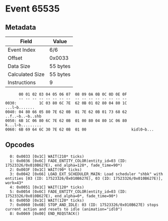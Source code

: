 # Event 65535

## Metadata

| Field           | Value    |
|-----------------|----------|
| Event Index     | 6/6      |
| Offset          | 0x0033   |
| Data Size       | 55 bytes |
| Calculated Size | 55 bytes |
| Instructions    | 9        |

```
      00 01 02 03 04 05 06 07  08 09 0A 0B 0C 0D 0E 0F
      -- -- -- -- -- -- -- --  -- -- -- -- -- -- -- --
0030:          1C 03 80 6C 7E  62 0B 01 02 80 04 80 1C     ...l~b.......
0040: 04 80 66 05 80 7E 62 0B  01 7E 62 0B 01 73 68 62  ..f..~b..~b..shb
0050: 6B 1C 06 80 6C 7E 62 0B  01 00 80 04 80 1C 06 80  k...l~b.........
0060: 6B 69 64 6C 30 7E 62 0B  01 00                    kidl0~b...      
```

## Opcodes

```
  0: 0x0033 [0x1C] WAIT(210* ticks)
  1: 0x0036 [0x6C] FADE_ENTITY_COLOR(entity_id=03 (ID: 17523326/0x010B627E), end_alpha=128*, fade_time=90*)
  2: 0x003F [0x1C] WAIT(90* ticks)
  3: 0x0042 [0x66] LOAD_EXT_SCHEDULER_MAIN: Load scheduler "shbk" with entities [03 (ID: 17523326/0x010B627E), 03 (ID: 17523326/0x010B627E)], work=43*
  4: 0x0051 [0x1C] WAIT(120* ticks)
  5: 0x0054 [0x6C] FADE_ENTITY_COLOR(entity_id=03 (ID: 17523326/0x010B627E), end_alpha=0*, fade_time=90*)
  6: 0x005D [0x1C] WAIT(120* ticks)
  7: 0x0060 [0x6B] STOP_AND_IDLE: 03 (ID: 17523326/0x010B627E) stops current action and resets to idle (animation="idl0")
  8: 0x0069 [0x00] END_REQSTACK()
```
